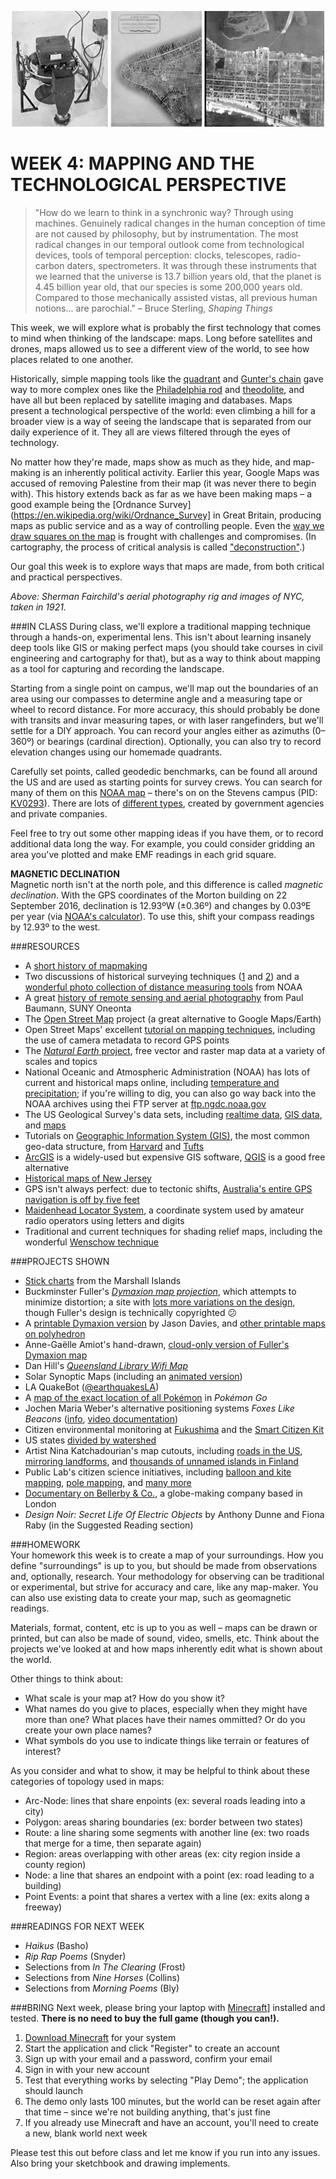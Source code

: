 ![Sherman Fairchild's aerial photographs of NYC in 1921](https://raw.githubusercontent.com/jeffThompson/TechnologyAndTheLandscape/master/Images/Week04/AirplanePhotograph_ShermanFairchild_1921.jpg)

WEEK 4: MAPPING AND THE TECHNOLOGICAL PERSPECTIVE
====

> "How do we learn to think in a synchronic way? Through using machines. Genuinely radical changes in the human conception of time are not caused by philosophy, but by instrumentation. The most radical changes in our temporal outlook come from technological devices, tools of temporal perception: clocks, telescopes, radio-carbon daters, spectrometers. It was through these instruments that we learned that the universe is 13.7 billion years old, that the planet is 4.45 billion year old, that our species is some 200,000 years old. Compared to those mechanically assisted vistas, all previous human notions... are parochial."
– Bruce Sterling, *Shaping Things*

This week, we will explore what is probably the first technology that comes to mind when thinking of the landscape: maps. Long before satellites and drones, maps allowed us to see a different view of the world, to see how places related to one another.

Historically, simple mapping tools like the [quadrant](https://github.com/jeffThompson/TechnologyAndTheLandscape/tree/master/Resources/LasercutQuadrant) and [Gunter's chain](https://en.wikipedia.org/wiki/Gunter%27s_chain) gave way to more complex ones like the [Philadelphia rod](https://en.wikipedia.org/wiki/Philadelphia_rod) and [theodolite](https://en.wikipedia.org/wiki/Theodolite), and have all but been replaced by satellite imaging and databases. Maps present a technological perspective of the world: even climbing a hill for a broader view is a way of seeing the landscape that is separated from our daily experience of it. They all are views filtered through the eyes of technology. 

No matter how they're made, maps show as much as they hide, and map-making is an inherently political activity. Earlier this year, Google Maps was accused of removing Palestine from their map (it was never there to begin with). This history extends back as far as we have been making maps – a good example being the [Ordnance Survey](https://en.wikipedia.org/wiki/Ordnance_Survey] in Great Britain, producing maps as public service and as a way of controlling people. Even the [way we draw squares on the map](https://en.wikipedia.org/wiki/Gall%E2%80%93Peters_projection) is frought with challenges and compromises. (In cartography, the process of critical analysis is called ["deconstruction"](http://quod.lib.umich.edu/p/passages/4761530.0003.008/--deconstructing-the-map?rgn=main;view=fulltext).)

Our goal this week is to explore ways that maps are made, from both critical and practical perspectives.

*Above: Sherman Fairchild's aerial photography rig and images of NYC, taken in 1921.*

###IN CLASS
During class, we'll explore a traditional mapping technique through a hands-on, experimental lens. This isn't about learning insanely deep tools like GIS or making perfect maps (you should take courses in civil engineering and cartography for that), but as a way to think about mapping as a tool for capturing and recording the landscape.

Starting from a single point on campus, we'll map out the boundaries of an area using our compasses to determine angle and a measuring tape or wheel to record distance. For more accuracy, this should probably be done with transits and invar measuring tapes, or with laser rangefinders, but we'll settle for a DIY approach. You can record your angles either as azimuths (0–360º) or bearings (cardinal direction). Optionally, you can also try to record elevation changes using our homemade quadrants.

Carefully set points, called geodedic benchmarks, can be found all around the US and are used as starting points for survey crews. You can search for many of them on this [NOAA map](http://www.ngs.noaa.gov/NGSDataExplorer) – there's on on the Stevens campus (PID: [KV0293](http://www.ngs.noaa.gov/cgi-bin/ds_mark.prl?PidBox=KV4284)). There are lots of [different types](https://www.geocaching.com/mark/#kinds), created by government agencies and private companies.

Feel free to try out some other mapping ideas if you have them, or to record additional data long the way. For example, you could consider gridding an area you've plotted and make EMF readings in each grid square.

**MAGNETIC DECLINATION**  
Magnetic north isn't at the north pole, and this difference is called *magnetic declination*. With the GPS coordinates of the Morton building on 22 September 2016, declination is 12.93ºW (±0.36º) and changes by 0.03ºE per year (via [NOAA's calculator](http://www.ngdc.noaa.gov/geomag-web/#declination)). To use this, shift your compass readings by 12.93º to the west.

###RESOURCES  
* A [short history of mapmaking](https://www.math.rutgers.edu/~cherlin/History/Papers2000/sullivan.html)  
* Two discussions of historical surveying techniques ([1](https://www.e-education.psu.edu/geog160/node/1926) and [2](http://www.rgs.org/nr/rdonlyres/17dd051f-30b8-45a2-b18f-d7a35130451e/0/chapter10traditionalsurveying.pdf)) and a [wonderful photo collection of distance measuring tools](http://celebrating200years.noaa.gov/distance_tools/theb1139.html) from NOAA  
* A great [history of remote sensing and aerial photography](http://www.oneonta.edu/faculty/baumanpr/geosat2/RS%20History%20I/RS-History-Part-1.htm) from Paul Baumann, SUNY Oneonta  
* The [Open Street Map](https://www.openstreetmap.org) project (a great alternative to Google Maps/Earth)  
* Open Street Maps' excellent [tutorial on mapping techniques](http://wiki.openstreetmap.org/wiki/Mapping_techniques), including the use of camera metadata to record GPS points  
* The [*Natural Earth* project](http://www.naturalearthdata.com/features), free vector and raster map data at a variety of scales and topics  
* National Oceanic and Atmospheric Administration (NOAA) has lots of current and historical maps online, including [temperature and precipitation](http://www.ncdc.noaa.gov/temp-and-precip/global-maps); if you're willing to dig, you can also go way back into the NOAA archives using thei FTP server at [ftp.ngdc.noaa.gov](ftp.ngdc.noaa.gov)  
* The US Geological Survey's data sets, including [realtime data](https://www.usgs.gov/products/data-and-tools/real-time-data), [GIS data](https://www.usgs.gov/products/data-and-tools/gis-data), and [maps](https://www.usgs.gov/products/maps/overview)  
* Tutorials on [Geographic Information System (GIS)](https://en.wikipedia.org/wiki/Geographic_information_system), the most common geo-data structure, from [Harvard](http://hcl.harvard.edu/libraries/maps/gis/tutorials.html) and [Tufts](https://wikis.uit.tufts.edu/confluence/display/GISatTufts/Tufts+GIS+Tip+Sheets+ArcGIS10)  
* [ArcGIS](https://www.arcgis.com/features/index.html) is a widely-used but expensive GIS software, [QGIS](http://docs.qgis.org/2.14/en/docs/gentle_gis_introduction) is a good free alternative  
* [Historical maps of New Jersey](http://maps.bpl.org/explore/location/new-jersey-7)  
* GPS isn't always perfect: due to tectonic shifts, [Australia's entire GPS navigation is off by five feet](http://www.atlasobscura.com/articles/australias-entire-gps-navigation-is-off-by-5-feet)  
* [Maidenhead Locator System](https://en.wikipedia.org/wiki/Maidenhead_Locator_System), a coordinate system used by amateur radio operators using letters and digits  
* Traditional and current techniques for shading relief maps, including the wonderful [Wenschow technique](http://www.reliefshading.com/techniques/wenschow)  

###PROJECTS SHOWN  
* [Stick charts](https://en.wikipedia.org/wiki/Marshall_Islands_stick_chart) from the Marshall Islands  
* Buckminster Fuller's [*Dymaxion map projection*](https://en.wikipedia.org/wiki/Dymaxion_map), which attempts to minimize distortion; a site with [lots more variations on the design](http://www.progonos.com/furuti/MapProj/Normal/ProjPoly/projPoly3.html), though Fuller's design is technically copyrighted 😕  
* A [printable Dymaxion version](https://www.jasondavies.com/maps/airocean) by Jason Davies, and [other printable maps on polyhedron](http://www.progonos.com/furuti/MapProj/Normal/ProjPoly/Foldout/foldout.html)  
* Anne-Gaëlle Amiot's hand-drawn, [cloud-only version of Fuller's Dymaxion map](http://annegaelleamiot.com/D-Y-M-A-X-I-O-N)  
* Dan Hill's [*Queensland Library Wifi Map*](http://www.cityofsound.com/blog/2008/11/wi-fi-structure.html)  
* Solar Synoptic Maps (including an [animated version](https://vimeo.com/134541936))  
* LA QuakeBot ([@earthquakesLA](https://twitter.com/earthquakesla))  
* A [map of the exact location of all Pokémon](http://www.atlasobscura.com/articles/found-the-exact-location-of-all-the-pokemon-in-pokemon-go) in *Pokémon Go*  
* Jochen Maria Weber's alternative positioning systems *Foxes Like Beacons* ([info](http://stupidmessy.net), [video documentation](https://vimeo.com/142999558))  
* Citizen environmental monitoring at [Fukushima](http://voices.nationalgeographic.com/2016/02/13/how-citizen-science-changed-the-way-fukushima-radiation-is-reported) and the [Smart Citizen Kit](https://smartcitizen.me/#sck)  
* US states [divided by watershed](http://io9.gizmodo.com/this-is-what-the-united-states-might-have-looked-like-1470019663)  
* Artist Nina Katchadourian's map cutouts, including [roads in the US](http://www.ninakatchadourian.com/maps/mapdissection.php), [mirroring landforms](http://www.ninakatchadourian.com/maps/pathologies.php), and [thousands of unnamed islands in Finland](http://www.ninakatchadourian.com/maps/finlandislands.php)  
* Public Lab's citizen science initiatives, including [balloon and kite mapping](https://publiclab.org/wiki/balloon-mapping), [pole mapping](https://publiclab.org/wiki/pole-mapping), and [many more](https://publiclab.org/tools)  
* [Documentary on Bellerby & Co.](https://vimeo.com/63511505), a globe-making company based in London  
* *Design Noir: Secret Life Of Electric Objects* by Anthony Dunne and Fiona Raby (in the Suggested Reading section)  

###HOMEWORK  
Your homework this week is to create a map of your surroundings. How you define "surroundings" is up to you, but should be made from observations and, optionally, research. Your methodology for observing can be traditional or experimental, but strive for accuracy and care, like any map-maker. You can also use existing data to create your map, such as geomagnetic readings.

Materials, format, content, etc is up to you as well – maps can be drawn or printed, but can also be made of sound, video, smells, etc. Think about the projects we've looked at and how maps inherently edit what is shown about the world.

Other things to think about:

* What scale is your map at? How do you show it?  
* What names do you give to places, especially when they might have more than one? What places have their names ommitted? Or do you create your own place names?  
* What symbols do you use to indicate things like terrain or features of interest?

As you consider and what to show, it may be helpful to think about these categories of topology used in maps:

* Arc-Node: lines that share enpoints (ex: several roads leading into a city)  
* Polygon: areas sharing boundaries (ex: border between two states)  
* Route: a line sharing some segments with another line (ex: two roads that merge for a time, then separate again)  
* Region: areas overlapping with other areas (ex: city region inside a county region)  
* Node: a line that shares an endpoint with a point (ex: road leading to a building)  
* Point Events: a point that shares a vertex with a line (ex: exits along a freeway)  

###READINGS FOR NEXT WEEK  
* *Haikus* (Basho)  
* *Rip Rap Poems* (Snyder)  
* Selections from *In The Clearing* (Frost)  
* Selections from *Nine Horses* (Collins)  
* Selections from *Morning Poems* (Bly)  

###BRING 
Next week, please bring your laptop with [Minecraft](https://minecraft.net/en/download)] installed and tested. **There is no need to buy the full game (though you can!).**

1. [Download Minecraft](https://minecraft.net/en/download) for your system  
2. Start the application and click "Register" to create an account  
3. Sign up with your email and a password, confirm your email  
4. Sign in with your new account  
5. Test that everything works by selecting "Play Demo"; the application should launch  
6. The demo only lasts 100 minutes, but the world can be reset again after that time – since we're not building anything, that's just fine  
7. If you already use Minecraft and have an account, you'll need to create a new, blank world next week  

Please test this out before class and let me know if you run into any issues. Also bring your sketchbook and drawing implements.

